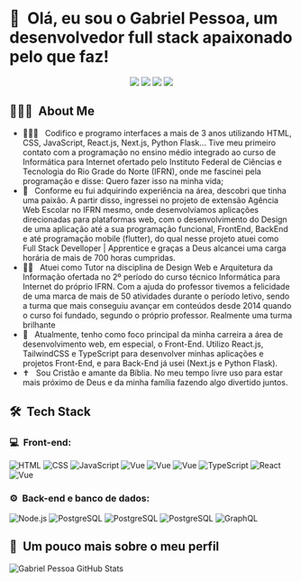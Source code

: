 <h1>👋 &nbsp;Olá, eu sou o Gabriel Pessoa, um desenvolvedor full stack apaixonado pelo que faz!</h1>
<p align="center">
<a target="_blank" href="https://gabriel-pessoa-dev.netlify.app/"><img src="https://img.shields.io/badge/gabriel-pessoa-dev.netlify.app?style=flat-square&logo=Google-Chrome&logoColor=white"/></a>
<a target="_blank" href="https://www.youtube.com/@Gabriel-Pessoa-Dev"><img src="https://img.shields.io/badge/-Gabriel-Pessoa-Dev-D62422?style=flatsquare&labelColor=D62422&logo=youtube&logoColor=white"/></a>
<a target="_blank" href="https://www.linkedin.com/in/gabriel-pessoa-27239427b/"><img src="https://img.shields.io/badge/-Gabriel%20Pessoa-0077B5?style=flat-square&logo=Linkedin&logoColor=white"/></a>
<a target="_blank" href="mailto:gabriel.pessoa.dev@gmail.com"><img src="https://img.shields.io/badge/-gabriel.pessoa.dev@gmail.com-D14836?style=flat-square&logo=Gmail&logoColor=white"/></a>

</p>

<h2> 👨🏻‍💻 &nbsp;About Me </h2>

- 👨🏻‍💻 &nbsp; Codifico e programo interfaces a mais de 3 anos utilizando HTML, CSS, JavaScript, React.js, Next.js, Python Flask... Tive meu primeiro contato com a programação no ensino médio integrado ao curso de Informática para Internet ofertado pelo Instituto Federal de Ciências e Tecnologia do Rio Grade do Norte (IFRN), onde me fascinei pela programação e disse: Quero fazer isso na minha vida;
- 🎯 &nbsp; Conforme eu fui adquirindo experiência na área, descobri que tinha uma paixão. A partir disso, ingressei no projeto de extensão Agência Web Escolar no IFRN mesmo, onde desenvolvíamos aplicações direcionadas para plataformas web, com o desenvolvimento do Design de uma aplicação até a sua programação funcional, FrontEnd, BackEnd e até programação mobile (flutter), do qual nesse projeto atuei como Full Stack Develloper | Apprentice e graças a Deus alcancei uma carga horária de mais de 700 horas cumpridas.
- 👨‍🏫 &nbsp; Atuei como Tutor na disciplina de Design Web e Arquitetura da Informação ofertada no 2º período do curso técnico Informática para Internet do próprio IFRN. Com a ajuda do professor tivemos a felicidade de uma marca de mais de 50 atividades durante o período letivo, sendo a turma que mais conseguiu avançar em conteúdos desde 2014 quando o curso foi fundado, segundo o próprio professor. Realmente uma turma brilhante
- 🚀 &nbsp; Atualmente, tenho como foco principal da minha carreira a área de desenvolvimento web, em especial, o Front-End. Utilizo React.js, TailwindCSS e TypeScript para desenvolver minhas aplicações e projetos Front-End, e para Back-End já usei (Next.js e Python Flask). 
- ✝️ &nbsp; Sou Cristão e amante da Bíblia. No meu tempo livre uso para estar mais próximo de Deus e da minha família fazendo algo divertido juntos. 

<h2> 🛠 &nbsp;Tech Stack</h2>
<h3>💻 &nbsp;Front-end:</h3>

![HTML](https://img.shields.io/badge/-HTML-333333?style=flat&logo=HTML5)
![CSS](https://img.shields.io/badge/-CSS-333333?style=flat&logo=CSS3&logoColor=1572B6)
![JavaScript](https://img.shields.io/badge/-JavaScript-333333?style=flat&logo=javascript)
![Vue](https://img.shields.io/badge/-Sass-333333?style=flat&logo=sass)
![Vue](https://img.shields.io/badge/-Bootstrap-333333?style=flat&logo=bootstrap)
![Vue](https://img.shields.io/badge/-Tailwind%20CSS-333333?style=flat&logo=tailwindcss)
![TypeScript](https://img.shields.io/badge/-TypeScript-333333?style=flat&logo=typescript&logoColor=2D79C7)
![React](https://img.shields.io/badge/-React-333333?style=flat&logo=react)
![Vue](https://img.shields.io/badge/-Vue-333333?style=flat&logo=vue.js)

<h3>⚙️ &nbsp;Back-end e banco de dados:</h3>

![Node.js](https://img.shields.io/badge/-Node.js-333333?style=flat&logo=node.js)
![PostgreSQL](https://img.shields.io/badge/-PostgreSQL-333333?style=flat&logo=postgresql)
![PostgreSQL](https://img.shields.io/badge/-Python-333333?style=flat&logo=python)
![PostgreSQL](https://img.shields.io/badge/-Flask-333333?style=flat&logo=flask)
![GraphQL](https://img.shields.io/badge/-GraphQL-333333?style=flat&logo=graphql&logoColor=E535AB)

<h2>🚀 &nbsp;Um pouco mais sobre o meu perfil</h2>

![Gabriel Pessoa GitHub Stats](https://github-readme-stats.vercel.app/api?username=Gabriel-P-Freitas&show_icons=true&theme=dracula)
